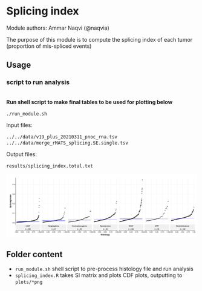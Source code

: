 # Splicing index

Module authors: Ammar Naqvi (@naqvia)

The purpose of this module is to compute the splicing index of each tumor (proportion of mis-spliced events)

## Usage
### script to run analysis
<br>**Run shell script to make final tables to be used for plotting below**
```
./run_module.sh 
```
Input files:
```
../../data/v19_plus_20210311_pnoc_rna.tsv
../../data/merge_rMATS_splicing.SE.single.tsv
```
Output files:
```
results/splicing_index.total.txt
```

![](plots/SI_total.png)
<br>


## Folder content
* `run_module.sh` shell script to pre-process histology file and run analysis
* `splicing_index.R` takes SI matrix and plots CDF plots, outputting to `plots/*png`
